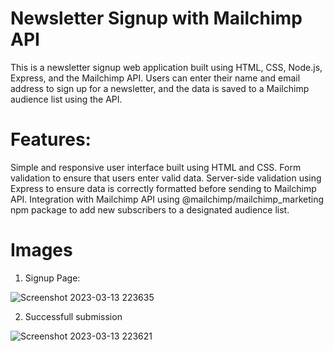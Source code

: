 
# Newsletter Signup with Mailchimp API

This is a newsletter signup web application built using HTML, CSS, Node.js, Express, and the Mailchimp API. Users can enter their name and email address to sign up for a newsletter, and the data is saved to a Mailchimp audience list using the API.

# Features:

Simple and responsive user interface built using HTML and CSS.
Form validation to ensure that users enter valid data.
Server-side validation using Express to ensure data is correctly formatted before sending to Mailchimp API.
Integration with Mailchimp API using @mailchimp/mailchimp_marketing npm package to add new subscribers to a designated audience list.

# Images

1. Signup Page:

![Screenshot 2023-03-13 223635](https://user-images.githubusercontent.com/101948218/224775187-c0c4254f-e377-4f57-a4dd-2ebbe62adc5a.png)

2. Successfull submission

![Screenshot 2023-03-13 223621](https://user-images.githubusercontent.com/101948218/224775263-5c4af693-8f66-479f-97ef-862e8af4ed0b.png)
